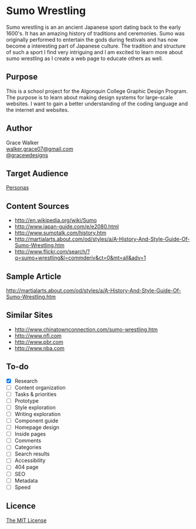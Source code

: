 # Sumo Wrestling

Sumo wrestling is an an ancient Japanese sport dating back to the early 1600's. It has an amazing history of traditions and ceremonies. Sumo was originally performed to entertain the gods during festivals and has now become a interesting part of Japanese culture. The tradition and structure of such a sport I find very intriguing and I am excited to learn more about sumo wrestling as I create a web page to educate others as well. 

## Purpose

This is a school project for the Algonquin College Graphic Design Program. The purpose is to learn about making design systems for large-scale websites. I want to gain a better understanding of the coding language and the internet and websites. 

## Author

Grace Walker                                                                    
[walker.grace07@gmail.com](mailto:walker.grace07@gmail.com)                                               
[@gracewdesigns](https://twitter.com/gracewdesigns)

## Target Audience

[Personas](personas.md)

## Content Sources
- <http://en.wikipedia.org/wiki/Sumo>
- <http://www.japan-guide.com/e/e2080.html>
- <http://www.sumotalk.com/history.htm>
- <http://martialarts.about.com/od/styles/a/A-History-And-Style-Guide-Of-Sumo-Wrestling.htm>
- <http://www.flickr.com/search/?q=sumo+wrestling&l=commderiv&ct=0&mt=all&adv=1>


## Sample Article
<http://martialarts.about.com/od/styles/a/A-History-And-Style-Guide-Of-Sumo-Wrestling.htm>

## Similar Sites
- <http://www.chinatownconnection.com/sumo-wrestling.htm>
- <http://www.nfl.com>
- <http://www.pbr.com>
- <http://www.nba.com>

## To-do

- [x] Research
- [ ] Content organization
- [ ] Tasks & priorities
- [ ] Prototype
- [ ] Style exploration
- [ ] Writing exploration
- [ ] Component guide
- [ ] Homepage design
- [ ] Inside pages
- [ ] Comments
- [ ] Categories
- [ ] Search results
- [ ] Accessibility
- [ ] 404 page
- [ ] SEO
- [ ] Metadata
- [ ] Speed

## Licence
[The MIT License](License)



